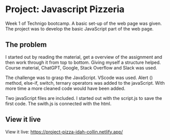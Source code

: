 # Project: Javascript Pizzeria

Week 1 of Technigo bootcamp. A basic set-up of the web page was given. The project was to develop the basic JavaScript part of the web page.

## The problem

I started out by reading the material, get a overview of the assignment and then work through it from top to bottom. Giving myself a structure helped. Course material, ChatGPT, Google, Stack Overflow and Slack was used. 

The challenge was to grasp the JavaScript. VScode was used. Alert () method, else-if, switch, ternary operators was added to the javaScript. With more time a more cleaned code would have been added.

Two javaScript files are included. I started out with the script.js to save the first code. The swith.js is connected with the html.

## View it live

View it live: https://project-pizza-idah-collin.netlify.app/
